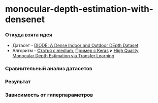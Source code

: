 # monocular-depth-estimation-with-densenet

### Откуда взята идея
  - Датасет - [DIODE: A Dense Indoor and Outdoor DEpth Dataset](https://arxiv.org/pdf/1908.00463.pdf)
  - Алгоритм - [Статья с medium](https://medium.com/mlearning-ai/monocular-depth-estimation-using-u-net-6f149fc34077), [Пример с Keras](https://keras.io/examples/vision/depth_estimation/) и [High Quality Monocular Depth Estimation via Transfer Learning](https://arxiv.org/pdf/1812.11941.pdf)

### Сравнительный анализ датасетов

### Результат

### Зависимость от гиперпараметров
